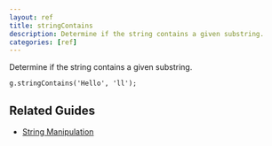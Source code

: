 ```yaml
---
layout: ref
title: stringContains
description: Determine if the string contains a given substring.
categories: [ref]
---
```

Determine if the string contains a given substring.

    g.stringContains('Hello', 'll');

## Related Guides
- [String Manipulation](../guide/string.html)
